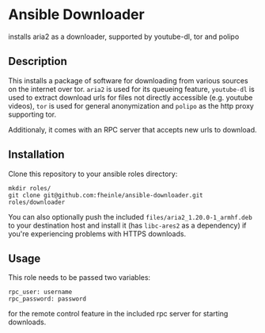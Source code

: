 # Ansible Downloader

installs aria2 as a downloader, supported by youtube-dl, tor and polipo

## Description

This installs a package of software for downloading from various sources on the
internet over tor. ``aria2`` is used for its queueing feature, ``youtube-dl`` is
used to extract download urls for files not directly accessible (e.g. youtube
videos), ``tor`` is used for general anonymization and ``polipo`` as the http
proxy supporting tor.

Additionaly, it comes with an RPC server that accepts new urls to download.

## Installation

Clone this repository to your ansible roles directory:

    mkdir roles/
    git clone git@github.com:fheinle/ansible-downloader.git roles/downloader

You can also optionally push the included ``files/aria2_1.20.0-1_armhf.deb`` to
your destination host and install it (has ``libc-ares2`` as a dependency) if
you're experiencing problems with HTTPS downloads.

## Usage

This role needs to be passed two variables:

    rpc_user: username
    rpc_password: password

for the remote control feature in the included rpc server for starting downloads.
